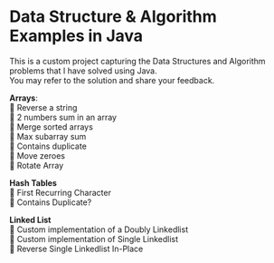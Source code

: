 # Data Structure & Algorithm Examples in Java
This is a custom project capturing the Data Structures and Algorithm problems that I have solved using Java. <br>
You may refer to the solution and share your feedback.

<b>Arrays</b>:<br>
  🍕 Reverse a string <br>
  🍔 2 numbers sum in an array <br>
  🍟 Merge sorted arrays <br>
  🌭 Max subarray sum <br>
  🍿 Contains duplicate <br>
  🥓 Move zeroes <br>
  🍳 Rotate Array<br>

<b>Hash Tables</b><br>
  🧇 First Recurring Character <br>
  🥞 Contains Duplicate? <br>
  
 <b>Linked List</b> <br>
  🧈 Custom implementation of a Doubly Linkedlist <br>
  🍞 Custom implementation of Single Linkedlist <br> 
  🥐 Reverse Single Linkedlist In-Place
